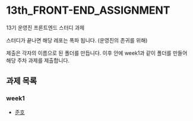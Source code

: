 # 13th_FRONT-END_ASSIGNMENT

13기 운영진 프론트엔드 스터디 과제

스터디가 끝나면 해당 레포는 폭파 됩니다.
(운영진의 존귀를 위해)

제출은 각자의 이름으로 된 폴더를 만듭니다.
이후 안에 week1과 같이 폴더를 만들어 해당 주차 과제를 제출합니다.

## 과제 목록

### week1

- <a href="./junho/week1/index.html"> 준호 </a>
